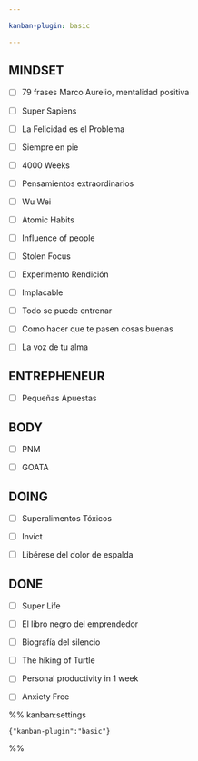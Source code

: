 ```yaml
---

kanban-plugin: basic

---
```


## MINDSET

- [ ] 79 frases Marco Aurelio, mentalidad positiva
- [ ] Super Sapiens
- [ ] La Felicidad es el Problema
- [ ] Siempre en pie
- [ ] 4000 Weeks
- [ ] Pensamientos extraordinarios
- [ ] Wu Wei
- [ ] Atomic Habits
- [ ] Influence of people
- [ ] Stolen Focus
- [ ] Experimento Rendición
- [ ] Implacable
- [ ] Todo se puede entrenar
- [ ] Como hacer que te pasen cosas buenas
- [ ] La voz de tu alma


## ENTREPHENEUR

- [ ] Pequeñas Apuestas


## BODY

- [ ] PNM
- [ ] GOATA


## DOING

- [ ] Superalimentos Tóxicos
- [ ] Invict
- [ ] Libérese del dolor de espalda


## DONE

- [ ] Super Life
- [ ] El libro negro del emprendedor
- [ ] Biografía del silencio
- [ ] The hiking of Turtle
- [ ] Personal productivity in 1 week
- [ ] Anxiety Free




%% kanban:settings
```
{"kanban-plugin":"basic"}
```
%%